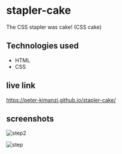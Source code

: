 # stapler-cake
The CSS stapler was cake! (CSS cake)

## Technologies used

* HTML
* CSS

## live link

https://peter-kimanzi.github.io/stapler-cake/

## screenshots

![step2](https://user-images.githubusercontent.com/71552773/187026506-75a5b674-a774-45d0-84db-9c72ebc1849f.PNG)

![step](https://user-images.githubusercontent.com/71552773/187026552-1aeecbc0-04d7-44db-a8ad-cdb078c1fe97.PNG)



